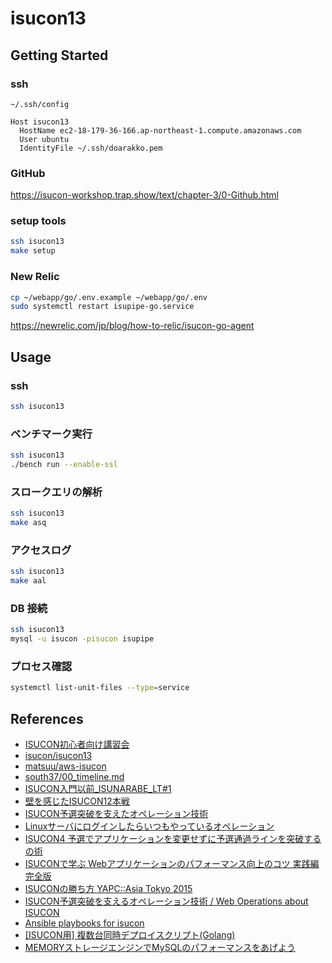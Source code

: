 # isucon13

## Getting Started

### ssh

`~/.ssh/config`

```
Host isucon13
  HostName ec2-18-179-36-166.ap-northeast-1.compute.amazonaws.com
  User ubuntu
  IdentityFile ~/.ssh/doarakko.pem
```

### GitHub

https://isucon-workshop.trap.show/text/chapter-3/0-Github.html

### setup tools

```sh
ssh isucon13
make setup
```

### New Relic

```sh
cp ~/webapp/go/.env.example ~/webapp/go/.env
sudo systemctl restart isupipe-go.service
```

https://newrelic.com/jp/blog/how-to-relic/isucon-go-agent


## Usage

### ssh

```sh
ssh isucon13
```

### ベンチマーク実行

```sh
ssh isucon13
./bench run --enable-ssl
```

### スロークエリの解析

```sh
ssh isucon13
make asq
```

### アクセスログ

```sh
ssh isucon13
make aal
```

### DB 接続

```sh
ssh isucon13
mysql -u isucon -pisucon isupipe
```

### プロセス確認

```sh
systemctl list-unit-files --type=service
```

## References

- [ISUCON初心者向け講習会](https://isucon-workshop.trap.show/)
- [isucon/isucon13](https://github.com/isucon/isucon13)
- [matsuu/aws-isucon](https://github.com/matsuu/aws-isucon)
- [south37/00_timeline.md](https://gist.github.com/south37/d4a5a8158f49e067237c17d13ecab12a)
- [ISUCON入門以前_ISUNARABE_LT#1](https://speakerdeck.com/sadnessojisan/isuconru-men-yi-qian-isunarabe-lt-number-1)
- [壁を感じたISUCON12本戦](https://poyo.hatenablog.jp/entry/2022/08/28/191329)
- [ISUCON予選突破を支えたオペレーション技術](https://blog.yuuk.io/entry/web-operations-isucon)
- [Linuxサーバにログインしたらいつもやっているオペレーション](https://blog.yuuk.io/entry/linux-server-operations)
- [ISUCON4 予選でアプリケーションを変更せずに予選通過ラインを突破するの術](https://kazeburo.hatenablog.com/entry/2014/10/14/170129)
- [ISUCONで学ぶ Webアプリケーションのパフォーマンス向上のコツ 実践編 完全版](https://www.slideshare.net/slideshow/isucon-summerclass2014action2final/38224673)
- [ISUCONの勝ち方 YAPC::Asia Tokyo 2015](https://www.slideshare.net/slideshow/isucon-yapcasia-tokyo-2015/51993443)
- [ISUCON予選突破を支えるオペレーション技術 / Web Operations about ISUCON](https://speakerdeck.com/yuukit/web-operations-about-isucon)
- [Ansible playbooks for isucon](https://github.com/pddg/isu12f)
- [[ISUCON用] 複数台同時デプロイスクリプト(Golang)](https://qiita.com/momotaro98/items/694000dfb736d0316441)
- [MEMORYストレージエンジンでMySQLのパフォーマンスをあげよう](https://qiita.com/hirose-ma/items/c4a10d31a47a5421bb9c)
